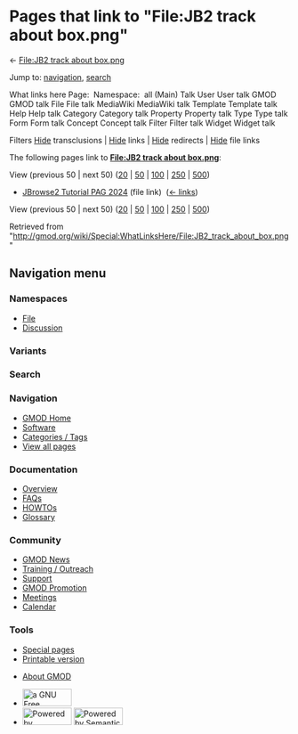 <div id="mw-page-base" class="noprint">

</div>

<div id="mw-head-base" class="noprint">

</div>

<div id="content" class="mw-body" role="main">

<span id="top"></span>

<div id="mw-js-message" style="display:none;">

</div>



# <span dir="auto">Pages that link to "File:JB2 track about box.png"</span>

<div id="bodyContent">

<div id="contentSub">

← [File:JB2 track about
box.png](/wiki/File:JB2_track_about_box.png "File:JB2 track about box.png")

</div>

<div id="jump-to-nav" class="mw-jump">

Jump to: [navigation](#mw-navigation), [search](#p-search)

</div>

<div id="mw-content-text">

What links here Page:  Namespace:  all (Main) Talk User User talk GMOD
GMOD talk File File talk MediaWiki MediaWiki talk Template Template talk
Help Help talk Category Category talk Property Property talk Type Type
talk Form Form talk Concept Concept talk Filter Filter talk Widget
Widget talk

Filters
[Hide](/mediawiki/index.php?title=Special:WhatLinksHere/File:JB2_track_about_box.png&hidetrans=1 "Special:WhatLinksHere/File:JB2 track about box.png")
transclusions \|
[Hide](/mediawiki/index.php?title=Special:WhatLinksHere/File:JB2_track_about_box.png&hidelinks=1 "Special:WhatLinksHere/File:JB2 track about box.png")
links \|
[Hide](/mediawiki/index.php?title=Special:WhatLinksHere/File:JB2_track_about_box.png&hideredirs=1 "Special:WhatLinksHere/File:JB2 track about box.png")
redirects \|
[Hide](/mediawiki/index.php?title=Special:WhatLinksHere/File:JB2_track_about_box.png&hideimages=1 "Special:WhatLinksHere/File:JB2 track about box.png")
file links

The following pages link to **[File:JB2 track about
box.png](/wiki/File:JB2_track_about_box.png "File:JB2 track about box.png")**:

View (previous 50 \| next 50)
([20](/mediawiki/index.php?title=Special:WhatLinksHere/File:JB2_track_about_box.png&limit=20 "Special:WhatLinksHere/File:JB2 track about box.png")
\|
[50](/mediawiki/index.php?title=Special:WhatLinksHere/File:JB2_track_about_box.png&limit=50 "Special:WhatLinksHere/File:JB2 track about box.png")
\|
[100](/mediawiki/index.php?title=Special:WhatLinksHere/File:JB2_track_about_box.png&limit=100 "Special:WhatLinksHere/File:JB2 track about box.png")
\|
[250](/mediawiki/index.php?title=Special:WhatLinksHere/File:JB2_track_about_box.png&limit=250 "Special:WhatLinksHere/File:JB2 track about box.png")
\|
[500](/mediawiki/index.php?title=Special:WhatLinksHere/File:JB2_track_about_box.png&limit=500 "Special:WhatLinksHere/File:JB2 track about box.png"))

- [JBrowse2 Tutorial PAG
  2024](/wiki/JBrowse2_Tutorial_PAG_2024 "JBrowse2 Tutorial PAG 2024")
  (file link) ‎ <span class="mw-whatlinkshere-tools">([←
  links](/mediawiki/index.php?title=Special:WhatLinksHere&target=JBrowse2+Tutorial+PAG+2024 "Special:WhatLinksHere"))</span>

View (previous 50 \| next 50)
([20](/mediawiki/index.php?title=Special:WhatLinksHere/File:JB2_track_about_box.png&limit=20 "Special:WhatLinksHere/File:JB2 track about box.png")
\|
[50](/mediawiki/index.php?title=Special:WhatLinksHere/File:JB2_track_about_box.png&limit=50 "Special:WhatLinksHere/File:JB2 track about box.png")
\|
[100](/mediawiki/index.php?title=Special:WhatLinksHere/File:JB2_track_about_box.png&limit=100 "Special:WhatLinksHere/File:JB2 track about box.png")
\|
[250](/mediawiki/index.php?title=Special:WhatLinksHere/File:JB2_track_about_box.png&limit=250 "Special:WhatLinksHere/File:JB2 track about box.png")
\|
[500](/mediawiki/index.php?title=Special:WhatLinksHere/File:JB2_track_about_box.png&limit=500 "Special:WhatLinksHere/File:JB2 track about box.png"))

</div>

<div class="printfooter">

Retrieved from
"<http://gmod.org/wiki/Special:WhatLinksHere/File:JB2_track_about_box.png>"

</div>

<div id="catlinks" class="catlinks catlinks-allhidden">

</div>

<div class="visualClear">

</div>

</div>

</div>

<div id="mw-navigation">

## Navigation menu

<div id="mw-head">



<div id="left-navigation">

<div id="p-namespaces" class="vectorTabs" role="navigation"
aria-labelledby="p-namespaces-label">

### Namespaces

- <span id="ca-nstab-image"><a href="/wiki/File:JB2_track_about_box.png" accesskey="c"
  title="View the file page [c]">File</a></span>
- <span id="ca-talk"><a
  href="/mediawiki/index.php?title=File_talk:JB2_track_about_box.png&amp;action=edit&amp;redlink=1"
  accesskey="t"
  title="Discussion about the content page [t]">Discussion</a></span>

</div>

<div id="p-variants" class="vectorMenu emptyPortlet" role="navigation"
aria-labelledby="p-variants-label">

### 

### Variants[](#)

<div class="menu">

</div>

</div>

</div>

<div id="right-navigation">





</div>

<div id="p-search" role="search">

### Search

<div id="simpleSearch">

</div>

</div>

</div>

</div>

<div id="mw-panel">

<div id="p-logo" role="banner">

<a href="/wiki/Main_Page"
style="background-image: url(http://gmod.org/images/GMOD-cogs.png);"
title="Visit the main page"></a>

</div>

<div id="p-Navigation" class="portal" role="navigation"
aria-labelledby="p-Navigation-label">

### Navigation

<div class="body">

- <span id="n-GMOD-Home">[GMOD Home](/wiki/Main_Page)</span>
- <span id="n-Software">[Software](/wiki/GMOD_Components)</span>
- <span id="n-Categories-.2F-Tags">[Categories /
  Tags](/wiki/Categories)</span>
- <span id="n-View-all-pages">[View all
  pages](/wiki/Special:AllPages)</span>

</div>

</div>

<div id="p-Documentation" class="portal" role="navigation"
aria-labelledby="p-Documentation-label">

### Documentation

<div class="body">

- <span id="n-Overview">[Overview](/wiki/Overview)</span>
- <span id="n-FAQs">[FAQs](/wiki/Category:FAQ)</span>
- <span id="n-HOWTOs">[HOWTOs](/wiki/Category:HOWTO)</span>
- <span id="n-Glossary">[Glossary](/wiki/Glossary)</span>

</div>

</div>

<div id="p-Community" class="portal" role="navigation"
aria-labelledby="p-Community-label">

### Community

<div class="body">

- <span id="n-GMOD-News">[GMOD News](/wiki/GMOD_News)</span>
- <span id="n-Training-.2F-Outreach">[Training /
  Outreach](/wiki/Training_and_Outreach)</span>
- <span id="n-Support">[Support](/wiki/Support)</span>
- <span id="n-GMOD-Promotion">[GMOD
  Promotion](/wiki/GMOD_Promotion)</span>
- <span id="n-Meetings">[Meetings](/wiki/Meetings)</span>
- <span id="n-Calendar">[Calendar](/wiki/Calendar)</span>

</div>

</div>

<div id="p-tb" class="portal" role="navigation"
aria-labelledby="p-tb-label">

### Tools

<div class="body">

- <span id="t-specialpages"><a href="/wiki/Special:SpecialPages" accesskey="q"
  title="A list of all special pages [q]">Special pages</a></span>
- <span id="t-print"><a
  href="/mediawiki/index.php?title=Special:WhatLinksHere/File:JB2_track_about_box.png&amp;printable=yes"
  rel="alternate" accesskey="p"
  title="Printable version of this page [p]">Printable version</a></span>

</div>

</div>

</div>

</div>

<div id="footer" role="contentinfo">

- <span id="footer-places-about">[About
  GMOD](/wiki/GMOD:About "GMOD:About")</span>

<!-- -->

- <span id="footer-copyrightico">[<img src="http://www.gnu.org/graphics/gfdl-logo-small.png" width="88"
  height="31" alt="a GNU Free Documentation License" />](http://www.gnu.org/licenses/fdl-1.3.html)</span>
- <span id="footer-poweredbyico">[<img src="/mediawiki/skins/common/images/poweredby_mediawiki_88x31.png"
  width="88" height="31" alt="Powered by MediaWiki" />](//www.mediawiki.org/)
  [<img
  src="/mediawiki/extensions/SemanticMediaWiki/includes/../resources/images/smw_button.png"
  width="88" height="31" alt="Powered by Semantic MediaWiki" />](https://www.semantic-mediawiki.org/wiki/Semantic_MediaWiki)</span>

<div style="clear:both">

</div>

</div>
